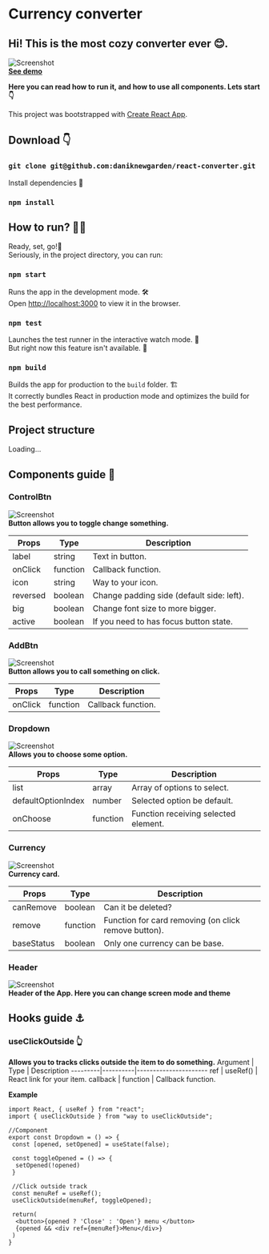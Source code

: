 # Currency converter

## Hi! This is the most cozy converter ever 😊.

![Screenshot](https://i.imgur.com/7IZtdwe.png) <br/>
[**See demo**]() <br/>

**Here you can read how to run it, and how to use all components. Lets start 👇**<br/>

This project was bootstrapped with [Create React App](https://github.com/facebook/create-react-app).

## Download 👇
### `git clone git@github.com:daniknewgarden/react-converter.git`
Install dependencies 🔌
### `npm install`

## How to run? 🏃‍♂️

Ready, set, go!🤣<br>
Seriously, in the project directory, you can run:

### `npm start`

Runs the app in the development mode. 🛠<br />
Open [http://localhost:3000](http://localhost:3000) to view it in the browser.

### `npm test`

Launches the test runner in the interactive watch mode. 🧪<br />
But right now this feature isn't available. 🌚

### `npm build`

Builds the app for production to the `build` folder. 🏗<br />
It correctly bundles React in production mode and optimizes the build for the best performance.

## Project structure

Loading...

## Components guide 🧩

### ControlBtn

![Screenshot](https://i.imgur.com/hdLIXFU.png) <br/>
**Button allows you to toggle change something.** <br/>

| Props    | Type     | Description                               |
| -------- | -------- | ----------------------------------------- |
| label    | string   | Text in button.                           |
| onClick  | function | Callback function.                        |
| icon     | string   | Way to your icon.                         |
| reversed | boolean  | Change padding side (default side: left). |
| big      | boolean  | Change font size to more bigger.          |
| active   | boolean  | If you need to has focus button state.    |

### AddBtn

![Screenshot](https://i.imgur.com/aNv2ieH.png) <br/>
**Button allows you to call something on click.**

| Props   | Type     | Description        |
| ------- | -------- | ------------------ |
| onClick | function | Callback function. |

### Dropdown

![Screenshot](https://i.imgur.com/Jri3TyE.png) <br/>
**Allows you to choose some option.** <br/>

| Props              | Type     | Description                          |
| ------------------ | -------- | ------------------------------------ |
| list               | array    | Array of options to select.          |
| defaultOptionIndex | number   | Selected option be default.          |
| onChoose           | function | Function receiving selected element. |

### Currency

![Screenshot](https://i.imgur.com/JycOghD.png) <br/>
**Currency card.** <br/>

| Props      | Type     | Description                                          |
| ---------- | -------- | ---------------------------------------------------- |
| canRemove  | boolean  | Can it be deleted?                                   |
| remove     | function | Function for card removing (on click remove button). |
| baseStatus | boolean  | Only one currency can be base.                       |

### Header

![Screenshot](https://i.imgur.com/G3yYkRe.png) <br/>
**Header of the App. Here you can change screen mode and theme**

## Hooks guide ⚓

### useClickOutside 👆

**Allows you to tracks clicks outside the item to do something.**
Argument | Type | Description
---------|----------|----------------------
ref | useRef() | React link for your item.
callback | function | Callback function.

**Example**

```JSX
import React, { useRef } from "react";
import { useClickOutside } from "way to useClickOutside";

//Component
export const Dropdown = () => {
 const [opened, setOpened] = useState(false);

 const toggleOpened = () => {
  setOpened(!opened)
 }

 //Click outside track
 const menuRef = useRef();
 useClickOutside(menuRef, toggleOpened);

 return(
  <button>{opened ? 'Close' : 'Open'} menu </button>
  {opened && <div ref={menuRef}>Menu</div>}
 )
}
```
